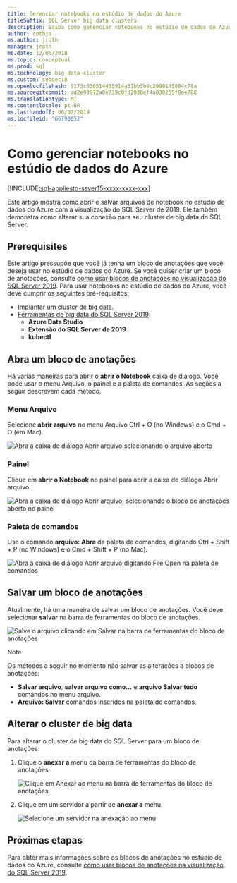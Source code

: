 ```yaml
---
title: Gerenciar notebooks no estúdio de dados do Azure
titleSuffix: SQL Server big data clusters
description: Saiba como gerenciar notebooks no estúdio de dados do Azure. Isso inclui a abertura de blocos de anotações, salvando-os e alterar sua conexão de cluster de big data.
author: rothja
ms.author: jroth
manager: jroth
ms.date: 12/06/2018
ms.topic: conceptual
ms.prod: sql
ms.technology: big-data-cluster
ms.custom: seodec18
ms.openlocfilehash: 9173c630514465914a31bb5b4c2999145884c78a
ms.sourcegitcommit: ad2e98972a0e739c0fd2038ef4a030265f0ee788
ms.translationtype: MT
ms.contentlocale: pt-BR
ms.lasthandoff: 06/07/2019
ms.locfileid: "66790052"
---
```

# <a name="how-to-manage-notebooks-in-azure-data-studio"></a>Como gerenciar notebooks no estúdio de dados do Azure

[!INCLUDE[tsql-appliesto-ssver15-xxxx-xxxx-xxx](../includes/tsql-appliesto-ssver15-xxxx-xxxx-xxx.md)]

Este artigo mostra como abrir e salvar arquivos de notebook no estúdio de dados do Azure com a visualização do SQL Server de 2019. Ele também demonstra como alterar sua conexão para seu cluster de big data do SQL Server.

## <a name="prerequisites"></a>Prerequisites

Este artigo pressupõe que você já tenha um bloco de anotações que você deseja usar no estúdio de dados do Azure. Se você quiser criar um bloco de anotações, consulte [como usar blocos de anotações na visualização do SQL Server 2019](notebooks-guidance.md). Para usar notebooks no estúdio de dados do Azure, você deve cumprir os seguintes pré-requisitos:

- [Implantar um cluster de big data](quickstart-big-data-cluster-deploy.md).
- [Ferramentas de big data do SQL Server 2019](deploy-big-data-tools.md):
   - **Azure Data Studio**
   - **Extensão do SQL Server de 2019**
   - **kubectl**

## <a name="open-a-notebook"></a>Abra um bloco de anotações

Há várias maneiras para abrir o **abrir o Notebook** caixa de diálogo. Você pode usar o menu Arquivo, o painel e a paleta de comandos. As seções a seguir descrevem cada método.

### <a name="file-menu"></a>Menu Arquivo

Selecione **abrir arquivo** no menu Arquivo Ctrl + O (no Windows) e o Cmd + O (em Mac).

![Abra a caixa de diálogo Abrir arquivo selecionando o arquivo aberto](./media/notebooks-how-to-manage/open-file-1.png) 

### <a name="dashboard"></a>Painel

Clique em **abrir o Notebook** no painel para abrir a caixa de diálogo Abrir arquivo.

![Abra a caixa de diálogo Abrir arquivo, selecionando o bloco de anotações aberto no painel](./media/notebooks-how-to-manage/open-file-2.png) 

### <a name="command-palette"></a>Paleta de comandos

Use o comando **arquivo: Abra** da paleta de comandos, digitando Ctrl + Shift + P (no Windows) e o Cmd + Shift + P (no Mac).

![Abra a caixa de diálogo Abrir arquivo digitando File:Open na paleta de comandos](./media/notebooks-how-to-manage/open-file-3.png)

## <a name="save-a-notebook"></a>Salvar um bloco de anotações

Atualmente, há uma maneira de salvar um bloco de anotações. Você deve selecionar **salvar** na barra de ferramentas do bloco de anotações.

![Salve o arquivo clicando em Salvar na barra de ferramentas do bloco de anotações](./media/notebooks-how-to-manage/save-file-1.png)

> [!NOTE]
> Os métodos a seguir no momento não salvar as alterações a blocos de anotações:
>
> - **Salvar arquivo**, **salvar arquivo como...**  e **arquivo Salvar tudo** comandos no menu arquivo.
> - **Arquivo: Salvar** comandos inseridos na paleta de comandos.

## <a name="change-the-big-data-cluster"></a>Alterar o cluster de big data

Para alterar o cluster de big data do SQL Server para um bloco de anotações:

1. Clique o **anexar a** menu da barra de ferramentas do bloco de anotações.

   ![Clique em Anexar ao menu na barra de ferramentas do bloco de anotações](./media/notebooks-how-to-manage/select-attach-to-1.png)

2. Clique em um servidor a partir de **anexar a** menu.

   ![Selecione um servidor na anexação ao menu](./media/notebooks-how-to-manage/select-attach-to-2.png)

## <a name="next-steps"></a>Próximas etapas

Para obter mais informações sobre os blocos de anotações no estúdio de dados do Azure, consulte [como usar blocos de anotações na visualização do SQL Server 2019](notebooks-guidance.md).
